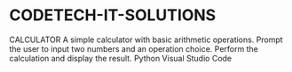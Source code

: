 # CODETECH-IT-SOLUTIONS
CALCULATOR
A simple calculator with basic arithmetic operations. Prompt the user to input two numbers and an operation choice. Perform the calculation and display the result. Python Visual Studio Code
